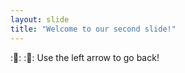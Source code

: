 ```yaml
---
layout: slide
title: "Welcome to our second slide!"
---
```

::pineapple:: ::apple:: 
Use the left arrow to go back!
